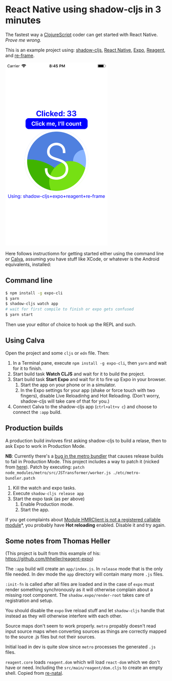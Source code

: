 # React Native using shadow-cljs in 3 minutes

The fastest way a [ClojureScript](https://clojurescript.org/) coder can get started with React Native. *Prove me wrong.*

This is an example project using: [shadow-cljs](https://github.com/thheller/shadow-cljs), [React Native](https://facebook.github.io/react-native/), [Expo](https://expo.io/), [Reagent](https://reagent-project.github.io/), and [re-frame](https://github.com/Day8/re-frame).

<img src="./rn-rf-shadow.png" width="320" />

Here follows instructiomn for getting started either using the command line or [Calva](http://github.com/BetterThanTomorrow/calva), assuming you have stuff like XCode, or whatever is the Android equivalents, installed:

## Command line
```sh
$ npm install -g expo-cli
$ yarn
$ shadow-cljs watch app
# wait for first compile to finish or expo gets confused
$ yarn start
```

Then use your editor of choice to hook up the REPL and such.

## Using Calva

Open the project and some `cljs` or `edn` file. Then:

1. In a Terminal pane, execute `npm install -g expo-cli`, then `yarn` and wait for it to finish.
1. Start build task **Watch CLJS** and wait for it to build the project.
1. Start build task **Start Expo** and wait for it to fire up Expo in your browser.
   1. Start the app on your phone or in a simulator.
   1. In the Expo settings for your app (shake or force touch with two fingers), disable Live Reloadinhg and Hot Reloading. (Don't worry, shadow-cljs will take care of that for you.)
1. Connect Calva to the shadow-cljs app (`ctrl+alt+v c`) and choose to connect the `:app` build.


## Production builds

A production build invloves first asking shadow-cljs to build a relase, then to ask Expo to work in Production Mode.

**NB**: Currently there's a [bug in the metro bundler](https://github.com/facebook/metro/issues/291) that causes release builds to fail in Production Mode. This project includes a way to patch it (nicked from [here](https://github.com/drapanjanas/re-natal/issues/203)). Patch by executing: `patch node_modules/metro/src/JSTransformer/worker.js ./etc/metro-bundler.patch`

1. Kill the watch and expo tasks.
1. Execute `shadow-cljs release app`
1. Start the expo task (as per above)
   1. Enable Production mode.
   1. Start the app.

If you get complaints about [Module HMRClient is not a registered callable module](https://github.com/expo/expo/issues/916)*, you probably have **Hot reloading** enabled. Disable it and try again.

## Some notes from Thomas Heller

(This project is built from this example of his: https://github.com/thheller/reagent-expo)

The `:app` build will create an `app/index.js`. In `release` mode that is the only file needed. In dev mode the `app` directory will contain many more `.js` files.

`:init-fn` is called after all files are loaded and in the case of `expo` must render something synchronously as it will otherwise complain about a missing root component. The `shadow.expo/render-root` takes care of registration and setup.

You should disable the `expo` live reload stuff and let `shadow-cljs` handle that instead as they will otherwise interfere with each other.

Source maps don't seem to work properly. `metro` propably doesn't read input source maps when converting sources as things are correctly mapped to the source .js files but not their sources.

Initial load in dev is quite slow since `metro` processes the generated `.js` files.

`reagent.core` loads `reagent.dom` which will load `react-dom` which we don't have or need. Including the `src/main/reagent/dom.cljs` to create an empty shell. Copied from [re-natal](https://github.com/drapanjanas/re-natal/blob/master/resources/cljs-reagent6/reagent_dom.cljs).
